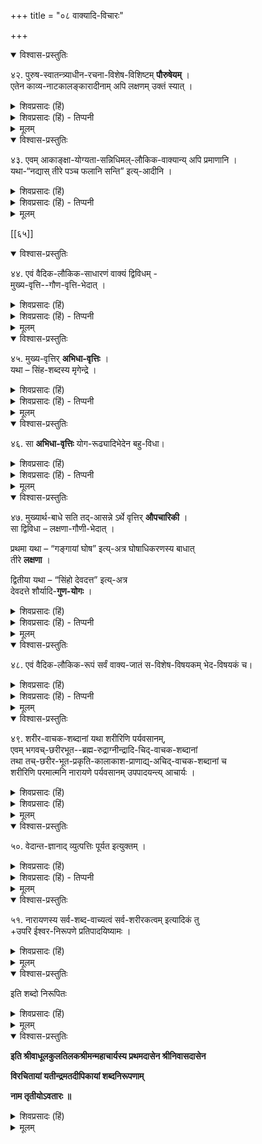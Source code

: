 +++
title = "०८ वाक्यादि-विचारः"

+++

<details open><summary>विश्वास-प्रस्तुतिः</summary>

४२. पुरुष-स्वातन्त्र्याधीन-रचना-विशेष-विशिष्टम् **पौरुषेयम्** ।  
एतेन काव्य-नाटकालङ्कारादीनाम् अपि लक्षणम् उक्तं स्यात् ।
</details>

<details><summary>शिवप्रसादः (हिं)</summary>

अनुवाद - ग्रन्थकार अपनी इच्छा से जिस ग्रन्थ का प्रणयन करता है, उसे पौरुषेय कहते हैं । इस तरह काव्य, नाटक एवं अलङ्कार ग्रन्थ भी पौरुषेय ग्रन्थ के अन्तर्गत आते हैं। 
</details>

<details><summary>शिवप्रसादः (हिं) - तिप्पनी</summary>

भा० प्र०—उपर अपौरुषेय वेदों की चर्चा की गयी है, प्रसङ्गतः वेदाङ्गों तथा वेदोपबृंहण ग्रन्थों की भी चर्चा की गयी है । किन्तु अपौरुषेयता की चर्चा उपर नहीं की गयी है । अतएव ग्रन्थकार अपौरुषेय रचना की चर्चा से इस अनुच्छेद को उप- क्रान्त करते हैं । 


ग्रन्थकार अपनी इच्छा के अनुसार जिस ग्रन्थ की रचना करता है, वह पौरुषेय ग्रन्थ है । इतिहास, पुराण, वेदाङ्ग आदि पौरुषेय हैं, क्योंकि इन ग्रन्थों के प्रणेता तत्- तत् महर्षि आदि हैं । काव्य, नाटक आदि भी पौरुषेय ग्रन्थ की ही कोटि में आते हैं ।
</details>


<details><summary>मूलम्</summary>

४२. पुरुषस्वातन्त्र्याधीनरचनाविशेषविशिष्टम् पौरुषेयम् । एतेन काव्यनाटकालङ्कारादीनामपि लक्षणमुक्तं स्यात् ।
</details>

<details open><summary>विश्वास-प्रस्तुतिः</summary>

४३. एवम् आकाङ्क्षा-योग्यता-सन्निधिमल्-लौकिक-वाक्यान्य् अपि प्रमाणानि ।  
यथा-“नद्यास् तीरे पञ्च फलानि सन्ति” इत्य्-आदीनि ।
</details>

<details><summary>शिवप्रसादः (हिं)</summary>

आप्त पुरुष के द्वारा उच्चरित आकांक्षा, योग्यता तथा सन्निधियुक्त लौकिक वाक्य भी प्रामाणिक हैं। जैसे- 'नदी के तट पर पाँच फल हैं।' इत्यादि वाक्य । 
</details>

<details><summary>शिवप्रसादः (हिं) - तिप्पनी</summary>

वाक्य- विचार - आप्त पुरुषों द्वारा प्रोक्त लौकिक वाक्य भी वैदिक वाक्य के ही समान शाब्दीप्रमा के जनक होने के कारण प्रामाणिक होते हैं । अब प्रश्न उठता है - कि वाक्य किसे कहते हैं ? वाक्य को परिभाषित करते हुए कहा गया है कि आकांक्षा, योग्यता तथा आसत्तियुक्त पदसमूह को ही वाक्य कहा जाता है— 'वाक्यं स्याद् योग्यताकाङ्क्षाऽऽसत्तियुक्तः पदोच्चयः ।' ग्रन्थकार को भी वाक्य का यही लक्षण अभिप्रेत है । इस वाक्य में आये हुए आकांक्षा, योग्यता और आसत्ति पदार्थ व्याख्या- सापेक्ष हैं, अतएव उनकी चर्चा नीचे की जा रही है । 

**आकांक्षा** - किसी ज्ञान की समाप्ति या पूर्ति का न होना ही आकांक्षा है । 'आकाङ्क्षा प्रतीतिपर्यवसानविरहः ।' वाक्यार्थ की पूर्ति के लिए किसी पदार्थ की जिज्ञासा का बना रहना आकांक्षा कहलाता है । जैसे– 'देवदत्तो ग्रामम्' इतना कहने के पश्चात् भी 'गच्छति' इत्यादि की आकांक्षा बनी रहती है। उसके बिना वाक्यार्थ- ज्ञान की पूर्ति नहीं होती है । वाक्य के पदों में आकांक्षा का सद्भाव रहता है । 

**योग्यता** – 'योग्यता पदार्थानां परस्परसम्बन्धे बाधाभावः ।' एक पदार्थ का दूसरे पदार्थ से सम्बन्ध करने में बाध का न होना ही योग्यता कहलाती है । जो पदार्थ जिस पदार्थ के साथ सम्बन्ध करने में बाधित न हो, उसे योग्य कहते हैं । योग्यता के बिना भी पदसमुदाय को वाक्य माना जाय तो 'वह्निना सिञ्चति' इस पदसमुदाय को भी वाक्य मानना होगा । किन्तु वह्नि की सिखने की कारणता नहीं है, अपितु इसमें जलाने की योग्यता है । अतएव यह पदसमुदाय योग्य नहीं है । 

**आसत्ति** - प्रकृतोपयोगी पदार्थों की उपस्थिति के अव्यवधान को आसत्ति कहते हैं । जिन पदार्थों का प्रकरण में सम्बन्ध होता है, उनके बीच में व्यवधान न होना आसत्ति कहलाता है । यह व्यवधान दो प्रकार का होता है— कालकृत एवं देशकृत । 


[[६७]]


यदि कालकृत व्यवधान के होने पर भी पदसमूहों में वाक्यत्व हो तो आज के उच्च- रित 'रामः' पद का दूसरे दिन के उच्चरित - 'गच्छति' पद से संबन्ध होने लगेगा । यदि देशकृत व्यवधान के रहने पर भी पदसमुदाय को वाक्य माना जाय तो प्रथम पृष्ठ पर लिखे गये 'देवदत्तः' पद का तृतीय पृष्ठ पर लिखे गये 'याति' पद से संबन्ध होकर वाक्य होने लगेगा। अतएव आकांक्षा, योग्यता तथा आसत्ति युक्त पदसमुदाय को वाक्य कहते हैं । 
</details>


<details><summary>मूलम्</summary>

४३. एवम् आकाङ्क्षायोग्यतासन्निधिमल्लौकिकवाक्यान्यपि प्रमाणानि । यथा-“नद्यास्तीरे पञ्चफलानि सन्ति” इत्यादीनि ।
</details>

[[६५]]


<details open><summary>विश्वास-प्रस्तुतिः</summary>

४४. एवं वैदिक-लौकिक-साधारणं वाक्यं द्विविधम् -  
मुख्य-वृत्ति--गौण-वृत्ति-भेदात् ।
</details>

<details><summary>शिवप्रसादः (हिं)</summary>

इस तरह वैदिक एवं लौकिक दोनों तरह के वाक्य दो-दो तरह के होते हैं - मुख्या- वृत्ति वाले तथा गौणीवृत्ति वाले । 
</details>


<details><summary>शिवप्रसादः (हिं) - तिप्पनी</summary>

वृत्तिभेद के कारण वाक्यभेद — यतीन्द्रमतदीपिकाकार वृत्तियों के भेद के कारण भी वाक्य के भेद का प्रतिपादन करते हुए उसका वे दो भेद मानते हैं- मुख्यावृत्ति वाला वाक्य तथा गौणीवृत्ति वाला वाक्य । शब्द में होने वाले व्यापार को वृत्ति कहते हैं । शब्द की वृत्ति दो प्रकार की होती है— मुख्यावृत्ति एवं गौणीवृत्ति । मुख्यावृत्ति को ही अभिधावृत्ति कहते हैं ।
</details>


<details><summary>मूलम्</summary>

४४. एवं वैदिकलौकिकसाधारणं वाक्यं द्विविधम् -मुख्यवृत्तिगौणवृत्तिभेदात् ।
</details>


<details open><summary>विश्वास-प्रस्तुतिः</summary>

४५. मुख्य-वृत्तिर् **अभिधा-वृत्तिः** ।  
यथा – सिंह-शब्दस्य मृगेन्द्रे ।
</details>

<details><summary>शिवप्रसादः (हिं)</summary>

अभिधावृत्ति को ही मुख्यावृत्ति कहते हैं । जैसे- सिंह शब्द की मृगेन्द्र में मुख्यावृत्ति है । 
</details>

<details><summary>शिवप्रसादः (हिं) - तिप्पनी</summary>

अभिधावृत्ति को ही शक्ति भी कहते हैं । शब्द के इस व्यापार के द्वारा संकेतितार्थ का ज्ञान होता है । 
</details>


<details><summary>मूलम्</summary>

४५. मुख्यवृत्तिरभिधावृत्तिः । यथा – सिंहशब्दस्य मृगेन्द्रे ।
</details>

<details open><summary>विश्वास-प्रस्तुतिः</summary>

४६. सा **अभिधा-वृत्तिः** योग-रूढ्यादिभेदेन बहु-विधा।
</details>

<details><summary>शिवप्रसादः (हिं)</summary>

उस अभिधावृत्ति के - योग, रूढ आदि बहुत से भेद हैं । 
</details>

<details><summary>शिवप्रसादः (हिं) - तिप्पनी</summary>

अभिधावृत्ति वाले वाक्य के ही यौगिक एवं रूढ आदि कई भेद होते हैं ।
</details>


<details><summary>मूलम्</summary>

४६. सा अभिधावृत्तिः योगरूढ्यादिभेदेन बहुविधा।
</details>


<details open><summary>विश्वास-प्रस्तुतिः</summary>

४७. मुख्यार्थ-बाधे सति तद्-आसन्ने ऽर्थे वृत्तिर् **औपचारिकी** ।  
सा द्विविधा – लक्षणा-गौणी-भेदात् ।  

प्रथमा यथा – “गङ्गायां घोष” इत्य्-अत्र घोषाधिकरणस्य बाधात्  
तीरे **लक्षणा** । 

द्वितीया यथा – “सिंहो देवदत्त” इत्य्-अत्र  
देवदत्ते शौर्यादि-**गुण-योगः** ।
</details>

<details><summary>शिवप्रसादः (हिं)</summary>

मुख्यार्थ का बाध हो जाने पर मुख्यार्थ से सम्बद्ध अर्थ में जो शब्द की वृत्ति होती है, उसे औपचारिकी वृत्ति कहते हैं । औपचारिकी वृत्ति दो प्रकार की होती है-लक्षणा तथा गौणी । जैसे 'गङ्गायां घोषः' इस वाक्य में जल-प्रवाह के अधिकरणत्व का बाध होने से गङ्गा पद की तीर में लक्षणा होती है । 'देवदत्त सिंह है' इस वाक्य में देवदत्त में सिंह पद का इसलिए प्रयोग हुआ है कि देवदत्त में सिंह के शौर्य, क्रौर्य आदि गुणों का योग है ।
</details>

<details><summary>शिवप्रसादः (हिं) - तिप्पनी</summary>

मुख्यार्थ का बाध होने पर मुख्यार्थ से संबद्ध अर्थ में जो शब्द की वृत्ति होती है, उसे औपचारिकी वृत्ति कहते हैं । 


उपचार पदार्थ – उपचार को लक्षित करते हुए आचार्य विश्वनाथ कहते हैं- 'अत्यन्तविशकलितयोः शव्दयोः ( पदार्थयोः ) सादृश्यातिशय महिम्ना भेदप्रतीतिस्थ- गनमुपचारः ।' अर्थात् अत्यन्त पृथक्-पृथक् रूप से प्रतीत होने वाले दो पदार्थों का सादृश्यातिशय्य के कारण भेद की प्रतीति का न होना ही उपचार है । 


मुख्यार्थबाध का हेतु और उदाहरण - शब्द की उपचारवृत्ति के लिए मुख्यार्थ का बाघ होना अनिवार्य है । यह मुख्यार्थं का बाध तात्पर्यं अनुपपत्ति होने पर ही होता है । जैसे – 'गङ्गायां घोषः' यह वाक्य है । इसके गङ्गा शब्द का जलप्रवाह रूप अर्थ है । 'गङ्गायाम्' की सप्तमी का अधिकरण रूप अर्थ है । घोष शब्द का अर्थ मडई है । 'घोषः' के प्रथमा का अर्थ आधेयता है । यह आधेयता 'गङ्गायाम्' की अधिकरणता से निरूपित है । इस तरह इस वाक्य का अर्थ यह हुआ - 'जलप्रवाहनिष्ठ अधिकरणता- निरूपित आधेयतावान् घोषः । किन्तु जलप्रवाह घोष का आधार नहीं हो सकता है । अतएव जलप्रवाह तथा घोष में आधाराधेयभाव अनुपपन्न होता है । गङ्गा पद का जलप्रवाह से भिन्न उससे सन्निकटस्थ कूल ( तट ) में लक्षणा होती है और उक्त वाक्य का अर्थ हुआ — 'जलप्रवाहतटनिष्ठ अधिकरणतानिरूपित आधेयतावान् घोषः ।' 


दो प्रकार की औपचारिको वृत्ति - शब्द की यह औपचारिकी वृत्ति दो प्रकार की होती है-लक्षणा और गौणी । 'गङ्गायां घोषः' लक्षणा का उदाहरण है । मुख्यार्थ का बाध होने पर गौणीवृत्ति गुण को लेकर प्रवृत्त होती है । जैसे- 'सिंहो देवदत्तः' देवदत्त सिंह है । किन्तु सिंह एक चतुष्पाद जानवर का नाम है । अतएवं देवदत्त एवं सिंह में अभेद असंभव है । किन्तु जिस तरह का शौर्य, क्रौर्य, वीर्यं एवं पराक्रम सिंह [[६८]] में पाया जाता है, उसी तरह के शौर्यादि से युक्त देवदत्त है । इस गुण के साम्य के कारण 'सिंहो देवदत्तः' यह वाक्य कहा जाता है । कठोपनिषद् में यमराज से नचिकेता नामक अतिथि के विषय में उनके अमात्यों ने कहा था- 'वैश्वानर अतिथिः ।' यह वैदिक वाक्य भी गौणी प्रयोग का उदाहरण है ।
</details>


<details><summary>मूलम्</summary>

४७. मुख्यार्थबाधे सति तदासन्नेऽर्थे वृत्तिरौपचारिकी । सा द्विविधा – लक्षणा- गौणीभेदात् । प्रथमा यथा – “गङ्गायां घोष” इत्यत्र घोषाधिकरणस्य बाधात् तीरे लक्षणा । द्वितीया यथा – “सिंहो देवदत्त” इत्यत्र देवदत्ते शौर्यादिगुणयोगः ।
</details>

<details open><summary>विश्वास-प्रस्तुतिः</summary>

४८. एवं वैदिक-लौकिक-रूपं सर्वं वाक्य-जातं स-विशेष-विषयकम् भेद-विषयकं च।
</details>

<details><summary>शिवप्रसादः (हिं)</summary>

इस तरह सभी वैदिक तथा लौकिक वाक्यों के विषय विशेषणविशिष्ट तथा भेद-युक्त पदार्थ होते हैं । 
</details>

<details><summary>शिवप्रसादः (हिं) - तिप्पनी</summary>

वैदिक एवं लौकिक सभी प्रकार के वाक्यों के विषय सविशेष ही होते हैं - यह ग्रन्थकार का अभिप्राय है। उनका कहना है कि कोई भी शब्द सर्वथा विशेषण रहित वस्तु का प्रतिपादन नहीं कर सकता, क्योंकि वाक्यों तथा पदों का यह स्वभाव होता है कि वे विशेषणविशिष्ट वस्तु का ही प्रतिपादन करते हैं। 

पदों के दो भाग होते हैं - प्रकृतिभाग और प्रत्ययभाग । इन दोनों भागों के अर्थ भिन्न-भिन्न होते हैं और वे दोनों अर्थ परस्पर में अन्वित होते हैं । इस तरह प्रकृति प्रत्ययार्थविशिष्ट स्वार्थ को बतलाती है तथा प्रत्यय अपने अर्थ से विशिष्ट प्रकृत्यर्थ को बतलाता है । अतः स्पष्ट है कि पद प्रकृत्यर्थ से युक्त प्रत्ययार्थ का प्रतिपादन करता है । अतः पद विशेषणविशिष्ट अर्थ का ही प्रतिपादन कर सकता है, यह सिद्ध होता है। 

यदि पद ही निर्विशेष अर्थ का प्रतिपादन नहीं कर सकता है  
तो फिर पदों के समुदाय रूप वाक्य कैसे निर्विशेष अर्थ का प्रतिपादन कर पायेगा ?  
अतः सभी वाक्य सविशेष अर्थ का ही प्रतिपादन करते हैं; यह सिद्ध होता है ।
</details>

<details><summary>मूलम्</summary>

४८. एवं वैदिकलौकिकरूपं सर्वं वाक्यजातं सविशेषविषयकम् भेदविषयकं च।
</details>


<details open><summary>विश्वास-प्रस्तुतिः</summary>

४९. शरीर-वाचक-शब्दानां यथा शरीरिणि पर्यवसानम्,  
एवम् भगवच्-छरीरभूत--ब्रह्म-रुद्राग्नीन्द्रादि-चिद्-वाचक-शब्दानां  
तथा तच्-छरीर-भूत-प्रकृति-कालाकाश-प्राणाद्य्-अचिद्-वाचक-शब्दानां च  
शरीरिणि परमात्मनि नारायणे पर्यवसानम् उपपादयन्त्य् आचार्यः ।
</details>

<details><summary>शिवप्रसादः (हिं)</summary>

'ऐतदात्म्यमिदं सर्वम्' यह सम्पूर्ण जगत् ब्रह्मात्मक है ।  
'जगत् सर्वं शरीरं ते'  
हे भगवन् ! सम्पूर्ण जगत् आपका शरीर है ।  
'तत् सर्वं वै हरेस्तनुः'  
श्रीहरि का सम्पूर्ण जगत् तनु है ।  

इत्यादि श्रौतस्मार्तवाक्य बतलाते हैं कि  
सम्पूर्ण जगत् परमात्मा का शरीर है और ब्रह्म जगत् की आत्मा है ।  
जिस तरह देवदत्त आदि शरीरवाचक शब्द उस शरीर के भीतर रहने वाली आत्मा पर्यन्त का बोध कराते हैं,  
उसी तरह सभी देव, मनुष्य आदि जीवों तथा प्रकृति, काल आदि उचित पदार्थों के वाचक शब्द  
उन शरीरों के भीतर रहनेवाली आत्मा और आत्मा के भीतर रहकर  
उसका नियमन करने वाले परमात्मा पर्यन्त का अभिधान करते हैं ।
</details>


<details><summary>शिवप्रसादः (हिं)</summary>

जैसे - तत् तत् शरीरों के वाचक शब्दों का पर्यवसान शरीरी में होता है, उसी तरह श्रीभगवान् के शरीरभूत ब्रह्मा, रुद्र, अग्नि, इन्द्र आदि चेतनों [[६६]] के वाचक तथा प्रकृति, काल, आकाश तथा प्राण आदि अचेतनों के वाचक शब्दों का पर्यवसान उनके आत्माभूत परमात्मा श्रीमन्नारायण में ही होता है, इस अर्थ का प्रतिपादन आचार्यगण करते हैं । 
</details>


<details><summary>मूलम्</summary>

४९. शरीरवाचकशब्दानां यथा शरीरिणि पर्यवसानम्, एवम् भगवच्छरीरभूत-ब्रह्मरुद्राग्नीन्द्रादिचिद्वाचकशब्दानां तथा तच्छरीरभूतप्रकृतिकालाकाशप्राणाद्यचिद्वाचकशब्दानां च शरीरिणि परमात्मनि नारायणे पर्यवसानमुपपादयन्त्याचार्यः ।
</details>


<details open><summary>विश्वास-प्रस्तुतिः</summary>

५०. वेदान्त-ज्ञानाद् व्युत्पत्तिः पूर्यत इत्युक्तम् ।
</details>

<details><summary>शिवप्रसादः (हिं)</summary>

कहा भी गया है कि वेदान्त का श्रवण कर लेने पर ही ज्ञान की पूर्ति होती है ।  
</details>

<details><summary>शिवप्रसादः (हिं) - तिप्पनी</summary>

किन्तु इस अर्थ का ज्ञान तब होता है  
जबकि वेदान्त का श्रवण कर लिया जाय । इसी अर्थ का प्रतिपादन करते हुए ग्रन्थकार कहते हैं— 'वेदान्तज्ञानेन व्युत्पत्तिः पूर्यते ।'  
ज्ञान की पूर्णता वेदान्त-श्रवण करने के पश्चात् ही होती है ।  
वेदान्तश्रवण किये बिना जगत् के ब्रह्मात्मकत्व का ज्ञान सम्भव नहीं है ।  
जगत् के ब्रह्मात्मकत्व का ज्ञान ही ज्ञान की पूर्णता है,  
अतएव जीवनोन्नयन हेतु वेदान्त का श्रवण अनिवार्य है ।
</details>


<details><summary>मूलम्</summary>

५०. वेदान्तज्ञानाद् व्युत्पत्तिः पूर्यत इत्युक्तम् ।
</details>

<details open><summary>विश्वास-प्रस्तुतिः</summary>

५१. नारायणस्य सर्व-शब्द-वाच्यत्वं सर्व-शरीरकत्वम् इत्यादिकं तु  
+उपरि ईश्वर-निरूपणे प्रतिपादयिष्यामः ।
</details>

<details><summary>शिवप्रसादः (हिं)</summary>

हम आगे ईश्वर - परिच्छेदों में इस अर्थ का प्रतिपादन करेंगे कि भगवान् नारायण ही सभी शब्दों के वाच्य तथा सम्पूर्ण जगत् की आत्मा हैं ।
</details>


<details><summary>मूलम्</summary>

५१. नारायणस्य सर्वशब्दवाच्यत्वं सर्वशरीरकत्वमित्यादिकं तु उपरि ईश्वर- निरूपणे प्रतिपादयिष्यामः ।
</details>

<details open><summary>विश्वास-प्रस्तुतिः</summary>

इति शब्दो निरूपितः
</details>

<details><summary>शिवप्रसादः (हिं)</summary>

इस तरह शब्दप्रमाण का निरूपण किया गया ।

</details>

<details><summary>मूलम्</summary>

इति शब्दो निरूपितः
</details>
 

<details open><summary>विश्वास-प्रस्तुतिः</summary>

**इति श्रीवाधूलकुलतिलकश्रीमन्महाचार्यस्य प्रथमदासेन श्रीनिवासदासेन**

**विरचितायां यतीन्द्रमतदीपिकायां शब्दनिरूपणाम्**

**नाम तृतीयोऽवतारः ॥**
</details>

<details><summary>शिवप्रसादः (हिं)</summary>

इस तरह श्रीवाधूलकुलतिलक श्रीमन्महाचार्य के प्रधान शिष्य श्रीनिवासाचार्य  
द्वारा प्रणीत यतीन्द्रमतदीपिका नामक शारीरक - परिभाषा का  
शब्दनिरूपण नामक तीसरा अवतार पूर्ण हुआ । 

</details>


<details><summary>मूलम्</summary>

**इति श्रीवाधूलकुलतिलकश्रीमन्महाचार्यस्य प्रथमदासेन श्रीनिवासदासेन**

**विरचितायां यतीन्द्रमतदीपिकायां शब्दनिरूपणाम्**

**नाम तृतीयोऽवतारः ॥**

</details>






